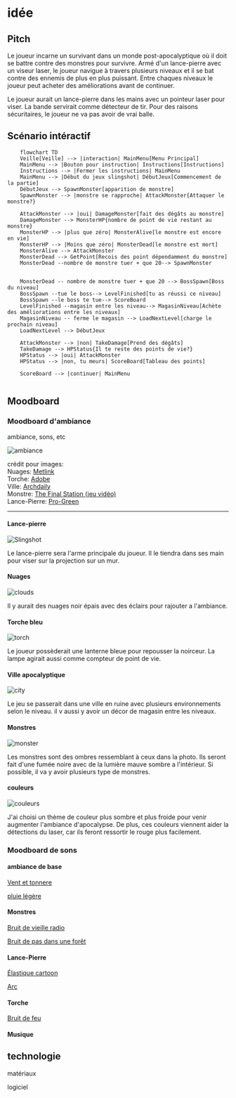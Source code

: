 # idée 

## Pitch

Le joueur incarne un survivant dans un monde post-apocalyptique où il doit se battre contre des monstres pour survivre. Armé d'un lance-pierre avec un viseur laser, le joueur navigue à travers plusieurs niveaux et il se bat contre des ennemis de plus en plus puissant. Entre chaques niveaux le joueur peut acheter des améliorations avant de continuer.

Le joueur aurait un lance-pierre dans les mains avec un pointeur laser pour viser. La bande servirait comme détecteur de tir. Pour des raisons sécuritaires, le joueur ne va pas avoir de vrai balle.

## Scénario intéractif

```mermaid
	flowchart TD
	Veille[Veille] --> |interaction| MainMenu[Menu Principal]
	MainMenu --> |Bouton pour instruction| Instructions[Instructions]
	Instructions --> |Fermer les instructions| MainMenu
	MainMenu --> |Début du jeux slingshot| DébutJeux[Commencement de la partie]
	DébutJeux --> SpawnMonster[apparition de monstre]
	SpawnMonster --> |monstre se rapproche| AttackMonster{Attaquer le monstre?}

	AttackMonster --> |oui| DamageMonster[fait des dégâts au monstre]
	DamageMonster --> MonsterHP{nombre de point de vie restant au monstre}
	MonsterHP --> |plus que zéro| MonsterAlive[le monstre est encore en vie]
	MonsterHP --> |Moins que zéro| MonsterDead[le monstre est mort]
	MonsterAlive --> AttackMonster
	MonsterDead --> GetPoint[Recois des point dépendamment du monstre]
	MonsterDead --nombre de monstre tuer + que 20--> SpawnMonster


	MonsterDead -- nombre de monstre tuer + que 20 --> BossSpawn[Boss du niveau]
	BossSpawn --tue le boss--> LevelFinished[tu as réussi ce niveau]
	BossSpawn --le boss te tue--> ScoreBoard
	LevelFinished --magasin entre les niveau--> MagasinNiveau[Achète des améliorations entre les niveaux]
	MagasinNiveau -- ferme le magasin --> LoadNextLevel[charge le prochain niveau]
	LoadNextLevel --> DébutJeux

	AttackMonster --> |non| TakeDamage[Prend des dégâts]
	TakeDamage --> HPStatus{Il te reste des points de vie?}
	HPStatus --> |oui| AttackMonster
	HPStatus --> |non, tu meurs| ScoreBoard[Tableau des points]

	ScoreBoard --> |continuer| MainMenu
	

```


## Moodboard

### Moodboard d'ambiance

ambiance, sons, etc

![ambiance](media/images/ambiance.png)

crédit pour images: <br>
Nuages: [Metlink](https://www.metlink.org/experiment/why-do-clouds-look-black/)  <br>
Torche: [Adobe](https://stock.adobe.com/)  <br>
Ville: [Archdaily](https://www.archdaily.com/998267/architecture-after-civilization-design-in-the-post-apocalypse)  <br>
Monstre: [The Final Station (jeu vidéo)](https://thefinalstation.com/) <br>
Lance-Pierre: [Pro-Green](https://www.pro-greens.com/hunting-professional-catapult-laser-slingshot-with-rubber-aim-point-target-hot-RURDGElAVhlXRVJV)

***
#### Lance-pierre
![Slingshot](media/images/slingshot.png)

Le lance-pierre sera l'arme principale du joueur. Il le tiendra dans ses main pour viser sur la projection sur un mur.

#### Nuages
![clouds](media/images/dark_clouds.png)

Il y aurait des nuages noir épais avec des éclairs pour rajouter a l'ambiance.

#### Torche bleu
![torch](media/images/blue_torch.png)

Le joueur possèderait une lanterne bleue pour repousser la noirceur. La lampe agirait aussi comme compteur de point de vie.

#### Ville apocalyptique
![city](media/images/apocalyptic_city.png)

Le jeu se passerait dans une ville en ruine avec plusieurs environnements selon le niveau. il v aussi y avoir un décor de magasin entre les niveaux.

#### Monstres
![monster](media/images/Monstres.png)

Les monstres sont des ombres ressemblant à ceux dans la photo. Ils seront fait d'une fumée noire avec de la lumière mauve sombre a l'intérieur. Si possible, il va y avoir plusieurs type de monstres.

#### couleurs
![couleurs](media/images/colors.png)

J'ai choisi un thème de couleur plus sombre et plus froide pour venir augmenter l'ambiance d'apocalypse. De plus, ces couleurs viennent aider la détections du laser, car ils feront ressortir le rouge plus facilement.

### Moodboard de sons

#### ambiance de base

[Vent et tonnere](https://www.soundeffectsplus.com/product/storm-wind-and-thunder-01/)

[pluie légère](https://soundbible.com/2011-Rain-Background.html)

#### Monstres
[Bruit de vieille radio](https://www.soundeffectsplus.com/product/antique-tube-radio-being-tuned-02/)

[Bruit de pas dans une forêt](https://www.soundeffectsplus.com/product/footsteps-walking-in-forest-01/)

#### Lance-Pierre

[Élastique cartoon](https://pixabay.com/sound-effects/slingshot-1-40486/)

[Arc](https://soundbible.com/1780-Bow-Fire-Arrow.html)

#### Torche

[Bruit de feu](https://soundbible.com/1543-Fireplace.html)

#### Musique



## technologie
	
matériaux

logiciel
